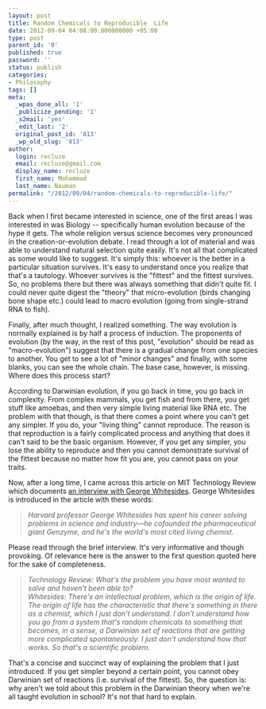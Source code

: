 ```yaml
---
layout: post
title: Random Chemicals to Reproducible  Life
date: 2012-09-04 04:08:00.000000000 +05:00
type: post
parent_id: '0'
published: true
password: ''
status: publish
categories:
- Philosophy
tags: []
meta:
  _wpas_done_all: '1'
  _publicize_pending: '1'
  _s2mail: 'yes'
  _edit_last: '2'
  original_post_id: '813'
  _wp_old_slug: '813'
author:
  login: recluze
  email: recluze@gmail.com
  display_name: recluze
  first_name: Mohammad
  last_name: Nauman
permalink: "/2012/09/04/random-chemicals-to-reproducible-life/"
---
```

Back when I first became interested in science, one of the first areas I was interested in was Biology -- specifically human evolution because of the hype it gets. The whole religion versus science becomes very pronounced in the creation-or-evolution debate. I read through a lot of material and was able to understand natural selection quite easily. It's not all that complicated as some would like to suggest. It's simply this: whoever is the better in a particular situation survives. It's easy to understand once you realize that that's a tautology. Whoever survives is the "fittest" and the fittest survives. So, no problems there but there was always something that didn't quite fit. I could never quite digest the "theory" that micro-evolution (birds changing bone shape etc.) could lead to macro evolution (going from single-strand RNA to fish).

Finally, after much thought, I realized something. The way evolution is normally explained is by half a process of induction. The proponents of evolution (by the way, in the rest of this post, "evolution" should be read as "macro-evolution") suggest that there is a gradual change from one species to another. You get to see a lot of "minor changes" and finally, with some blanks, you can see the whole chain. The base case, however, is missing. Where does this process start?

According to Darwinian evolution, if you go back in time, you go back in complexity. From complex mammals, you get fish and from there, you get stuff like amoebas, and then very simple living material like RNA etc. The problem with that though, is that there comes a point where you can't get any simpler. If you do, your "living thing" cannot reproduce. The reason is that reproduction is a fairly complicated process and anything that does it can't said to be the basic organism. However, if you get any simpler, you lose the ability to reproduce and then you cannot demonstrate survival of the fittest because no matter how fit you are, you cannot pass on your traits.

Now, after a long time, I came across this article on MIT Technology Review which documents [an interview with George Whitesides](http://www.technologyreview.com/news/428793/three-questions-with-george-whitesides). George Whitesides is introduced in the article with these words:

> _Harvard professor George Whitesides has spent his career solving problems in science and industry—he cofounded the pharmaceutical giant Genzyme, and he's the world's most cited living chemist._

Please read through the brief interview. It's very informative and though provoking. Of relevance here is the answer to the first question quoted here for the sake of completeness.

> _Technology Review: What's the problem you have most wanted to solve and haven't been able to?_  
> _Whitesides: There's an intellectual problem, which is the origin of life. The origin of life has the characteristic that there's something in there as a chemist, which I just don't understand. I don't understand how you go from a system that's random chemicals to something that becomes, in a sense, a Darwinian set of reactions that are getting more complicated spontaneously. I just don't understand how that works. So that's a scientific problem._

That's a concise and succinct way of explaining the problem that I just introduced. If you get simpler beyond a certain point, you cannot obey Darwinian set of reactions (i.e. survival of the fittest). So, the question is: why aren't we told about this problem in the Darwinian theory when we're all taught evolution in school? It's not that hard to explain.

